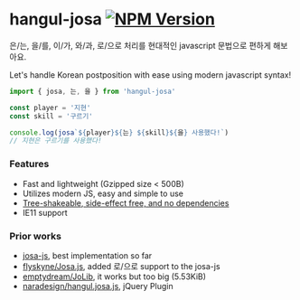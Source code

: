 hangul-josa [![NPM Version]][NPM Link]
========
은/는, 을/를, 이/가, 와/과, 로/으로 처리를 현대적인 javascript 문법으로 편하게
해보아요.

Let's handle Korean postposition with ease using modern javascript syntax!

```javascript
import { josa, 는, 을 } from 'hangul-josa'

const player = '지현'
const skill = '구르기'

console.log(josa`${player}${는} ${skill}${을} 사용했다!`)
// 지현은 구르기를 사용했다!
```

### Features
- Fast and lightweight (Gzipped size &lt; 500B)
- Utilizes modern JS, easy and simple to use
- [Tree-shakeable, side-effect free, and no dependencies][bundlephobia]
- IE11 support

### Prior works
- [josa-js](https://github.com/e-/Josa.js), best implementation so far
- [flyskyne/Josa.js](https://github.com/flyskyne/Josa.js), added 로/으로 support to the josa-js
- [emptydream/JoLib](https://github.com/emptydream/JoLib), it works but too big (5.53KiB)
- [naradesign/hangul.josa.js](https://github.com/naradesign/hangul.josa.js), jQuery Plugin

[NPM Version]: https://badgen.net/npm/v/hangul-josa
[NPM Link]: https://www.npmjs.com/package/hangul-josa

[bundlephobia]: https://bundlephobia.com/result?p=hangul-josa

